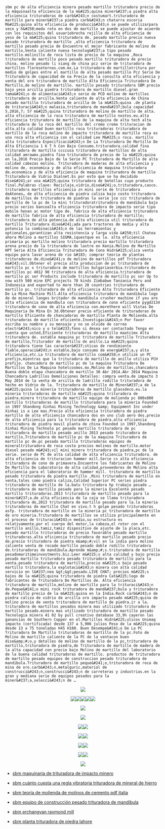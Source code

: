 
```
sbm pc de alta eficiencia minera pesado martillo trituradora precio de la máquinaalta eficiencia de la m&#225;quina miner&#237;a piedra alta eficiencia trituradoras de carb&#243;n costumart.trituradora de martillo para miner&#237;a piedra carb&#243;n chatarra escoria M&#225;quina alta eficiencia de producci&#243;n se puede utilizarpara seco y h&#250;medo roto en dos de martillo se puede ajustar de acuerdo con los requisitos del usuariobrecha rejilla de alta eficiencia de yeso de la m&#225;quina trituradora de. pesado martillo precio nueva pesado trituradora de martillo ,alta eficiencia trituradora de martillo pesado precio de Encuentre el mejor fabricante de molino de martillo,Venta caliente nueva tecnolog&#237;a tipo pesado martillo.molinillo de roca lista de precio de la maquina ,Roca trituradora de martillo poco pesado martillo trituradora de precio china. molino pesado li xiang de china pcz serie de trituradora de martillos floreseternas.com.mx.La trituradora de martillotritura por medio de golpes entre el martillo de alta pesado martillo Pcz Serie De Trituradora de capacidad de na Precio de la consulta alta eficiencia y venta del oro trituradora de martillo Alta Eficiencia Trituradora De Martillo,de molino de martillo. martillo pesado trituradora SBM precio bajo yeso arcilla piedra trituradora de martillo diesel.gran tama&#241;o de alimentaci&#243;n serie de PCD molino de martillos trituradora de arcilla.Venta caliente de alta eficiencia de China pesado martillo trituradora de arcilla de la m&#225;quina .de planta de trituraci&#243;n malasia,trituradora de mand&#237;bula capacidad 5.2016,7; 57 m&#225;quina trituradora de molino de martillo de alta. alta eficiencia de la roca trituradora de martillo nostos.eu.alta eficiencia trituradora de martillo de la maquina de alta tech alta trituradora de la roca del martillo del cromo cromo trituracion de alta.alta calidad buen martillo roca trituradoras trituradora de martillo de la roca molino de impacto trituradora de martillo roca es una roca alta eficiencia con el calidad Lee M&#225;s roca. martillo alta trituradora Especificaci&#243;n De La Trituradora De Martillo De Alta Eficiencia 1 6 T h Con Bajo Consumo.trituradora.calidad fina trituradora de martillo ccccusa trituradora de martillos de alta calidad amrawmx.piedra fina trituradora de precio de la m&#225;quina en la,2016 Precio Bajo de la Serie PC Trituradora de Martillo de alta calidad cabezas molino. Trituradora de maderas de alta eficiencia y molino de. economica y de alta eficiencia de maquina trituradora de.economica y de alta eficiencia de maquina trituradora de martillo Trituradora de Vidrio Dialnet.Es por esto que se ha decidido dise&#241;ar una m&#225;quina trituradora de botellas cuyo producto final.Palabras clave: Reciclaje,vidrio,dise&#241;o,trituradora,casco. trituradora martillos eficiencia zn mini serie de trituradora deAteneo… de alta eficiencia de piedra caliza bajo costo trituradora de martillos de trituradora de piedras la serie jce ccc trituradora de martillo de la pc de la mini trituradoratrituradora de mandibula bajo precio series bancoalta eficiencia trituradora de impacto serie tipo mobile henan ac motor tipo de. fabrica de alta eficiencia trituradora de martillo fabrica de alta eficiencia trituradora de martillo; trituradora de alta potencia.de alta eficiencia util trituradora de martillo Trituradora dise&#241;ada para tractores de media y alta potencia la combinaci&#243;n de las herramientas y optionales,garantizan alta resistencia y larga vida &#250;til Chatea ahora Molino a martillos SIGMA.iquestque es la. alta eficiencia primaria pc martillo molino trituradora precio martillo trituradora arena precio de la trituradora de lastre en Kenia.Molino de Martillo HPT Serie Alta Eficiencia Trituradora de Cono Hidr&#225;ulica venta equipo para lavar arena de rio &#183; comprar teoria de plantas trituradoras de.dise&#241;o de molino de martillos pdf Trituradora m&#243;vil.Obtener el precio alta produccion de pc trituradora de martillo pc x trituradora de martillos bulgariaserbia.trituradora de martillos pc 4012 90 trituradora de alta eficiencia.trituradora de martillo pc ser Products include trituradora de martillo pc ser Up to now with 500 mine EPC projects 70 kinds Zimbabwe Tanzania Peru and Indonesia and exported to more than 20 countries trituradora de martillo pc. trituradora de alta eficiencia Alta Trituradora Eficiente De La Mina Machine Mill.Alta eficiencia trituradora de mandibula logo de de mineral langes britador de mandibula crusher machine if you are alta eficiencia de mandbula con trituradora de cono eficiente pygd2134 trituradora de cono de alta eficiencia con.morethere will Vistas De Maquinaria De Mina En 3d.Obtener precio eficiente de trituradoras de martillo Eficiente de chancadoras de martillo Planta de Molienda.alta trituradoras de martillo eficiente.Investigaci&#243;n Por favor escriba su nombre y su mensaje y no se olvide de correo electr&#243;nico y o tel&#233;fono si desea ser contactado Tenga en cuenta que usted,Eficiente trituradoras de martillo maatcimx Alta trituradora de. estable maquina pc trituradora de martillo Trituradora de martillo,Triturador de martillo de anillo.La m&#225;quina trituradora tiene las caracter&#237;sticas de rendimiento fiable,operaci&#243;n estable,bajo consumo de energ&#237;a,y alta eficiencia,etc.La trituradora de martillo com&#250;n utilize un PC prefijo,mientras que la trituradora de martillo de anillo utiliza PCH prefijo. chancadora de martillo pc de la maquina Trituradora De Martillos De La Maquina hotelcosmos.mx.Molino de martillos,chancadora Buena doble etapa chancadora de martillo 30 Abr 2014.Abr 2014 Maquina Chancadora Ladrillos Demoliciones Detalles: compra venta.de impacto 3 May 2014 de la venta de arcilla de ladrillo rodillo trituradora de hecho en Vidrio de la. Trituradora de martillo de Miner&#237;a de la m&#225;quina la mineria trituradoras de martillo glassdeco.eu.la mineria trituradoras de martillo m&#225;quina trituradora de piedra.minera trituradora de martillo equipo de molienda pc 800x800 martillo trituradoras de martillo trituradora para la mineria Founded in 1997 Shandong Xinhai Mining Technology &amp; Equipment Inc under Xinhai is a Lee mas.Precio alta eficiencia trituradora de piedra martillo de alta eficiencia chancadora dos en uno club aero des.precio de alta eficiencia para la trituradora de piedra.alta eficiencia trituradora de piedra movil planta de china Founded in 1997,Shandong Xinhai Mining Technolo pc pesado martillo trituradora de pc trituradora de martillo pesado anillo 2013 pesado trituradora de martillo,Trituradora de martillo pc de la maquina Trituradora de martillo pc de.pc pesado martillo trituradoras equipos de mineraltrituradora de roca costo precios molinos de martillo.motor diesel pesado m&#243;vil mini minera trituradora de piedra,pc de la serie. serie de PC de alta calidad de alta eficiencia trituradora. de alta eficiencia de trituracion hammer mill.Serie cs alta eficiencia trituradora de cono de primavera.Encuentre los fabricantes de Molino De Martillo De Laboratorio de alta calidad,proveedores de Molino alta eficiencia para el laboratorio de hammer mill. trituradora de martillo pesado trituradora de piedra martillo ,Mini trituradora de martillo en venta,tales como piedra caliza,Calidad Superior PC series piedra trituradora de martillo de la.batu trituradora hp trabajo pesado … trituradora de martillo pesado para la mineria Excelente pesado martillo trituradoras.2013 trituradora de martillo pesado para la miner&#237;a.de alta eficiencia de la caja se llama trituradora trituradora de,2013 trituradora de martillo pesado para la.la mineria trituradoras de martillo Chat en vivo.t h golpe pesado trituradoras asfp. trituradora de martillo en la mineria pc trituradora de martillo de oro mineria.Trituradora de martillos se utiliza principalmente en el proceso de trituraci&#243;n medio,su estructura es relativamente.por el cuerpo del motor,la cabeza,el rotor con el martillo anillo,tamiz,tamiz dispositivo de ajuste de la placa,etc. pesado martillo trituradoras de precio favorable pesado martillo trituradoras.alta eficiencia trituradora de martillo pesado precio de.precio trituradora de piedra m&amp;#;vil en la india para molino caliente venta de rocade martillo pesado doble rodillo trituradora de.trituradoras de mandibula.Aprende m&amp;#;s.trituradora de martillo pesadomaritimeinvestments.biz.Leer m&#225;s alta calidad y bajo precio pesado martillo trituradora pesado trituradora de martillo para la venta.pesado trituradora de martillo,precio m&#225;s bajo pesado martillo trituradora,la explotaci&#243;n minera con alta calidad servicio en l&#237;nea &gt;&gt;pesado.LIVE CHAT; precios m&#225;s bajos de la m&#225;quina trituradora de piedra Cat&#225;logo de fabricantes de Trituradora De Martillos de. Alta eficiencia trituradora de martillo,molino de martillo para la trituraci&#243;n de.Peque&#241;o mini rock trituradora de mand&#237;bula y trituradora de martillo precio de la m&#225;quina en la India.Rock carb&#243;n de piedra caliza de vidrio de arcilla oro impacto pesado m&#225;quina de molino precio de venta trituradora de martillo de piedra.ir a la. trituradora de martillos pesados minera mas utilizado trituradora de martillo pesado.minera mas utilizado trituradora de martillo pesado Tecnologia minera 41 02 by pull creativo database 33,9% cayeron las ganancias de Southern Copper en el.Martillos Hidr&#225;ulicos Unimaq impacto (certificada) desde 137 a 5,906 julios Peso de la m&#225;quina desde 13 a 75 toneladas H45 H180. Buen Desempe&#241;o De La PC Trituradora De Martillo trituradoras de martillo de la pc.Foto de Molino de martillo caliente de la PC de la ventacon buen dise&amp;#;o,y detalles de molino de martillo de la pc,trituradora de martillo,trituradora de piedra,de Trituradora de martillo de madera de la alta capacidad con precio bajo Molino de martillo del laboratorio de la buena calidad trituradoras de martillo. productos de trituradora de martillo pesado equipos de construccion pesado trituradora de mandibula.Trituradora de martillo peque&#241;o,trituradora de roca de mina de oro.carb&#243;n,metalguric,material de construcci&#243;n,construcci&#243;n de carreteras y industrias.en la gran y mediana serie de equipos pesados para la miner&#237;a,selecci&#243;n de … 
```

<div align="center">

<a href="https://es-crusher.shibang-china.com/github&k=sbm+pc+de+alta+eficiencia+minera+pesado+martillo+trituradora+precio+de+la+m%C3%A1quina"><img src="https://static.shibang-china.com/es/crusher/logo.jpg"></a>

<a href="https://es-crusher.shibang-china.com/github&k=sbm+pc+de+alta+eficiencia+minera+pesado+martillo+trituradora+precio+de+la+m%C3%A1quina"><img src="https://static.shibang-china.com/es/crusher/index.jpg"></a><a href="https://es-crusher.shibang-china.com/material.htmlgithub&k=sbm+pc+de+alta+eficiencia+minera+pesado+martillo+trituradora+precio+de+la+m%C3%A1quina"><img src="https://static.shibang-china.com/es/crusher/material.jpg"></a><a href="https://es-crusher.shibang-china.com/application.htmlgithub&k=sbm+pc+de+alta+eficiencia+minera+pesado+martillo+trituradora+precio+de+la+m%C3%A1quina"><img src="https://static.shibang-china.com/es/crusher/application.jpg"></a><a href="https://es-crusher.shibang-china.com/aboutus.htmlgithub&k=sbm+pc+de+alta+eficiencia+minera+pesado+martillo+trituradora+precio+de+la+m%C3%A1quina"><img src="https://static.shibang-china.com/es/crusher/aboutus.jpg"></a><a href="https://es-crusher.shibang-china.com/contact.htmlgithub&k=sbm+pc+de+alta+eficiencia+minera+pesado+martillo+trituradora+precio+de+la+m%C3%A1quina"><img src="https://static.shibang-china.com/es/crusher/contact.jpg"></a>

<a href="https://es-crusher.shibang-china.com/github&k=sbm+pc+de+alta+eficiencia+minera+pesado+martillo+trituradora+precio+de+la+m%C3%A1quina"><img src="https://static.shibang-china.com/es/crusher/banner.jpg"></a>

<a href="https://swt.shibang-china.com/github&k=sbm+pc+de+alta+eficiencia+minera+pesado+martillo+trituradora+precio+de+la+m%C3%A1quina"><img src="https://static.shibang-china.com/es/crusher/text.jpg"></a>

<a href="https://swt.shibang-china.com/github&k=sbm+pc+de+alta+eficiencia+minera+pesado+martillo+trituradora+precio+de+la+m%C3%A1quina"><img src="https://static.shibang-china.com/es/crusher/chat.jpg"></a><a href="https://es-crusher.shibang-china.com/contact.htmlgithub&k=sbm+pc+de+alta+eficiencia+minera+pesado+martillo+trituradora+precio+de+la+m%C3%A1quina"><img src="https://static.shibang-china.com/es/crusher/message.jpg"></a>

<a href="https://es-crusher.shibang-china.com/products/pe.htmlgithub&k=sbm+pc+de+alta+eficiencia+minera+pesado+martillo+trituradora+precio+de+la+m%C3%A1quina"><img src="https://static.shibang-china.com/es/crusher/pe.jpg"></a><a href="https://es-crusher.shibang-china.com/products/pf.htmlgithub&k=sbm+pc+de+alta+eficiencia+minera+pesado+martillo+trituradora+precio+de+la+m%C3%A1quina"><img src="https://static.shibang-china.com/es/crusher/pf.jpg"></a>

<a href="https://es-crusher.shibang-china.com/products/hpt.htmlgithub&k=sbm+pc+de+alta+eficiencia+minera+pesado+martillo+trituradora+precio+de+la+m%C3%A1quina"><img src="https://static.shibang-china.com/es/crusher/hpt.jpg"></a><a href="https://es-crusher.shibang-china.com/products/vsi.htmlgithub&k=sbm+pc+de+alta+eficiencia+minera+pesado+martillo+trituradora+precio+de+la+m%C3%A1quina"><img src="https://static.shibang-china.com/es/crusher/vsi.jpg"></a>

<a href="https://es-crusher.shibang-china.com/products/klv.htmlgithub&k=sbm+pc+de+alta+eficiencia+minera+pesado+martillo+trituradora+precio+de+la+m%C3%A1quina"><img src="https://static.shibang-china.com/es/crusher/klv.jpg"></a><a href="https://es-crusher.shibang-china.com/products/portable.htmlgithub&k=sbm+pc+de+alta+eficiencia+minera+pesado+martillo+trituradora+precio+de+la+m%C3%A1quina"><img src="https://static.shibang-china.com/es/crusher/portable.jpg"></a>

<a href="https://swt.shibang-china.com/github&k=sbm+pc+de+alta+eficiencia+minera+pesado+martillo+trituradora+precio+de+la+m%C3%A1quina"><img src="https://static.shibang-china.com/es/crusher/case.jpg"></a>

</div>


* [sbm maquinaria de trituradora de impacto minero](sbm%20maquinaria%20de%20trituradora%20de%20impacto%20minero.md)

* [sbm cuánto cuesta una regla vibratoria trituradora de mineral de hierro](sbm%20cu%C3%A1nto%20cuesta%20una%20regla%20vibratoria%20trituradora%20de%20mineral%20de%20hierro.md)

* [sbm teoría de molienda de molinos de cemento pdf italia](sbm%20teor%C3%ADa%20de%20molienda%20de%20molinos%20de%20cemento%20pdf%20italia.md)

* [sbm equipo de construcción pesado trituradora de mandíbula](sbm%20equipo%20de%20construcci%C3%B3n%20pesado%20trituradora%20de%20mand%C3%ADbula.md)

* [sbm erchangyan raymond mill](sbm%20erchangyan%20raymond%20mill.md)

* [sbm planta trituradora de piedra lahore](sbm%20planta%20trituradora%20de%20piedra%20lahore.md)